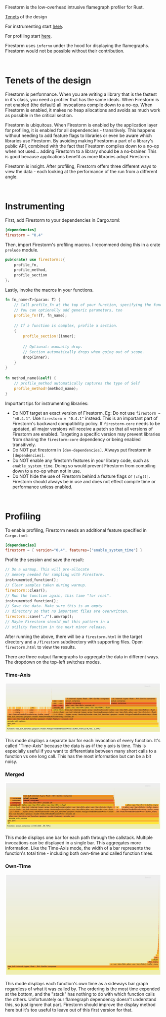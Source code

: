 Firestorm is the low-overhead intrusive flamegraph profiler for Rust.

[Tenets](#tenets) of the design

For instrumenting start [here](#instrumenting).

For profiling start [here](#profiling).

Firestorm uses `inferno` under the hood for displaying the flamegraphs. Firestorm would not be possible without their contribution.

<br>

# Tenets of the design
Firestorm is performance. When you are writing a library that is the fastest in it's class, you need a profiler that has the same ideals. When Firestorm is not enabled (the default) all invocations compile down to a no-op. When Firestorm is enabled, it makes no heap allocations and avoids as much work as possible in the critical section. 

Firestorm is ubiquitous. When Firestorm is enabled by the application layer for profiling, it is enabled for all dependencies - transitively. This happens without needing to add feature flags to libraries or even be aware which libraries use Firestorm. By avoiding making Firestorm a part of a library's public API, combined with the fact that Firestorm compiles down to a no-op when not used... adding Firestorm to a library should be a no-brainer. This is good because applications benefit as more libraries adopt Firestorm.

Firestorm is insight. After profiling, Firestorm offers three different ways to view the data - each looking at the performance of the run from a different angle.

<br>

# Instrumenting

First, add Firestorm to your dependencies in Cargo.toml:

```toml
[dependencies]
firestorm = "0.4"
```

Then, import Firestorm's profiling macros. I recommend doing this in a crate `prelude` module.

```rust
pub(crate) use firestorm::{
    profile_fn,
    profile_method,
    profile_section
};
```

Lastly, invoke the macros in your functions.

```rust
fn fn_name<T>(param: T) {
    // Call profile_fn at the top of your function, specifying the function name.
    // You can optionally add generic parameters, too
    profile_fn!(T, fn_name);

    // If a function is complex, profile a section.
    {
        profile_section!(inner);

        // Optional: manually drop.
        // Section automatically drops when going out of scope.
        drop(inner);
    }
}

fn method_name(&self) {
    // profile_method automatically captures the type of Self
    profile_method!(method_name);
}
```

Important tips for instrumenting libraries:
 * Do NOT target an exact version of Firestorm. Eg: Do not use `firestorm = "=0.4.1"`. Use `firestorm = "0.4.1"` instead. This is an important part of Firestorm's backward compatibility policy. If `firestorm-core` needs to be updated, all major versions will receive a patch so that all versions of Firestorm are enabled. Targeting a specific version may prevent libraries from sharing the `firestorm-core` dependency or being enabled transitively.
 * Do NOT put firestorm in `[dev-dependencies]`. Always put firestorm in `[dependencies]`.
 * Do NOT enable any firestorm features in your library code, such as `enable_system_time`. Doing so would prevent Firestorm from compiling down to a no-op when not in use.
 * Do NOT hide the use of Firestorm behind a feature flags or `[cfg()]`. Firestorm should always be in use and does not effect compile time or performance unless enabled.

<br>

# Profiling

To enable profiling, Firestorm needs an additional feature specified in `Cargo.toml`:

```toml
[dependencies]
firestorm = { version="0.4", features=["enable_system_time"] }
```

Profile the session and save the result:

```rust
// Do a warmup. This will pre-allocate
// memory needed for sampling with Firestorm.
instrumented_function();
// Clear samples taken during warmup.
firestorm::clear();
// Run the function again, this time "for real".
instrumented_function();
// Save the data. Make sure this is an empty
// directory so that no important files are overwritten.
firestorm::save("./").unwrap();
// Maybe Firestorm should put this pattern in a
// utility function in the next minor release.
```

After running the above, there will be a `firestorm.html` in the target directory and a `/firestorm` subdirectory with supporting files. Open `firestorm.html` to view the results.

There are three output flamegraphs to aggregate the data in different ways. The dropdown on the top-left switches modes.

### Time-Axis

![Time Axis](timeaxis.jpg)

This mode displays a separate bar for each invocation of every function. It's called "Time-Axis" because the data is as-if the y axis is time. This is especially useful if you want to differentiate between many short calls to a function vs one long call. This has the most information but can be a bit noisy.

### Merged

![Merged](merged.jpg)

This mode displays one bar for each path through the callstack. Multiple invocations can be displayed in a single bar. This aggregates more information. Like the Time-Axis mode, the width of a bar represents the function's total time - including both own-time and called function times.

### Own-Time

![Own Time](owntime.jpg)

This mode displays each function's own time as a sideways bar graph regardless of what it was called by. The ordering is the most time expended at the bottom, and the "stack" has nothing to do with which function calls the others. Unfortunately our flamegraph dependency doesn't understand this, so just ignore that part. Firestorm should improve the display method here but it's too useful to leave out of this first version for that.